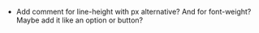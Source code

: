 - Add comment for line-height with px alternative? And for font-weight? Maybe add it like an option or button?
